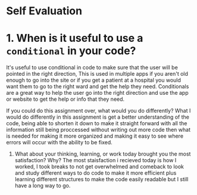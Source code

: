  # Self Evaluation

# 1. When is it useful to use a `conditional` in your code?
It's useful to use conditional in code to make sure that the user will be pointed in the right direction, This is used in multiple apps if you aren't old enough to go into the site or if you get a patient at a hospital you would want them to go to the right ward and get the help they need. Conditionals are a great way to help the user go into the right direction and use the app or website to get the help or info that they need.

 If you could do this assignment over, what would you do differently?
What I would do differently in this assignment is get a better understanding of the code, being able to shorten it down to make it straight forward with all the information still being proccessed without writing out more code then what is needed for making it more organized and making it easy to see where errors will occur with the ability to be fixed.

1. What about your thinking, learning, or work today brought you the most satisfaction? Why?
The most staisfaction i recieved today is how I worked, I took breaks to not get overwhelmed and comeback to look and study different ways to do code to make it more efficient plus learning different structures to make the code easily readable but I still have a long way to go.
